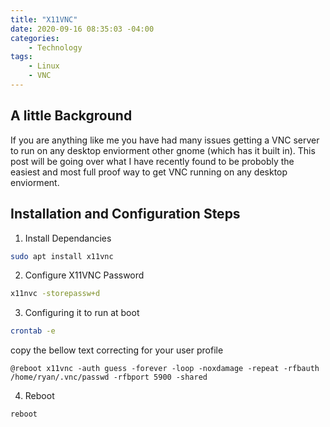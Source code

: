 ```yaml
---
title: "X11VNC"
date: 2020-09-16 08:35:03 -04:00
categories:
    - Technology
tags:
    - Linux
    - VNC
---
```

## A little Background
If you are anything like me you have had many issues getting a VNC server to run on any desktop enviorment other gnome (which has it built in). This post will be going over what I have recently found to be probobly the easiest and most full proof way to get VNC running on any desktop enviorment.

## Installation and Configuration Steps
1. Install Dependancies

```bash
sudo apt install x11vnc
```

2. Configure X11VNC Password

```bash
x11nvc -storepassw+d
```

3. Configuring it to run at boot

```bash
crontab -e
```
copy the bellow text correcting for your user profile

```
@reboot x11vnc -auth guess -forever -loop -noxdamage -repeat -rfbauth /home/ryan/.vnc/passwd -rfbport 5900 -shared
```
4. Reboot

```bash
reboot
```